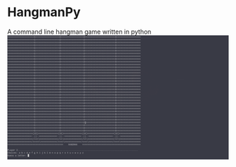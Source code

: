 # HangmanPy
A command line hangman game written in python
![hangman.png](https://github.com/adamdadd/HangmanPy/blob/master/img/hangman.png)
